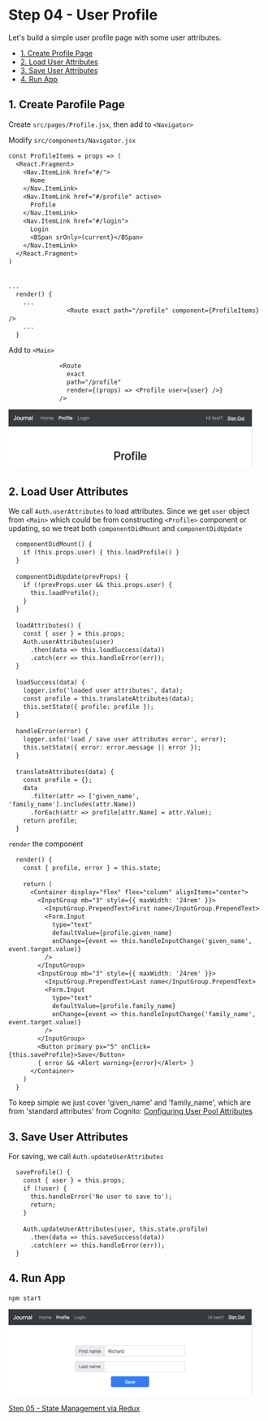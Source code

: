 # Step 04 - User Profile

Let's build a simple user profile page with some user attributes.

* [1. Create Profile Page](#1-create-profile-page)
* [2. Load User Attributes](#2-load-user-attributes)
* [3. Save User Attributes](#3-save-user-attributes)
* [4. Run App](#4-run-app)

## 1. Create Parofile Page

Create `src/pages/Profile.jsx`, then add to `<Navigator>`

Modify `src/components/Navigator.jsx`

```
const ProfileItems = props => (
  <React.Fragment>
    <Nav.ItemLink href="#/">
      Home
    </Nav.ItemLink>
    <Nav.ItemLink href="#/profile" active>
      Profile
    </Nav.ItemLink>
    <Nav.ItemLink href="#/login">
      Login
      <BSpan srOnly>(current}</BSpan>
    </Nav.ItemLink>
  </React.Fragment>
)


...
  render() {
    ...
                <Route exact path="/profile" component={ProfileItems} />
    ...
  }
```

Add to `<Main>`

```
              <Route
                exact
                path="/profile"
                render={(props) => <Profile user={user} />}
              />
```

<img src="profile.png" width="480px" />

## 2. Load User Attributes

We call `Auth.userAttributes` to load attributes. Since we get `user` object from `<Main>` which could be from constructing `<Profile>` component or updating, so we treat both `componentDidMount` and `componentDidUpdate`

```
  componentDidMount() {
    if (this.props.user) { this.loadProfile() }
  }

  componentDidUpdate(prevProps) {
    if (!prevProps.user && this.props.user) {
      this.loadProfile();
    }
  }

  loadAttributes() {
    const { user } = this.props;
    Auth.userAttributes(user)
      .then(data => this.loadSuccess(data))
      .catch(err => this.handleError(err));
  }

  loadSuccess(data) {
    logger.info('loaded user attributes', data);
    const profile = this.translateAttributes(data);
    this.setState({ profile: profile });
  }

  handleError(error) {
    logger.info('load / save user attributes error', error);
    this.setState({ error: error.message || error });
  }

  translateAttributes(data) {
    const profile = {};
    data
      .filter(attr => ['given_name', 'family_name'].includes(attr.Name))
      .forEach(attr => profile[attr.Name] = attr.Value);
    return profile;
  }
```

`render` the component
```
  render() {
    const { profile, error } = this.state;

    return (
      <Container display="flex" flex="column" alignItems="center">
        <InputGroup mb="3" style={{ maxWidth: '24rem' }}>
          <InputGroup.PrependText>First name</InputGroup.PrependText>
          <Form.Input
            type="text"
            defaultValue={profile.given_name}
            onChange={event => this.handleInputChange('given_name', event.target.value)}
          />
        </InputGroup>
        <InputGroup mb="3" style={{ maxWidth: '24rem' }}>
          <InputGroup.PrependText>Last name</InputGroup.PrependText>
          <Form.Input
            type="text"
            defaultValue={profile.family_name}
            onChange={event => this.handleInputChange('family_name', event.target.value)}
          />
        </InputGroup>
        <Button primary px="5" onClick={this.saveProfile}>Save</Button>
        { error && <Alert warning>{error}</Alert> }
      </Container>
    )
  }
```

To keep simple we just cover 'given_name' and 'family_name', which are from 'standard attributes' from Cognito:
[Configuring User Pool Attributes](https://docs.aws.amazon.com/cognito/latest/developerguide/user-pool-settings-attributes.html)

## 3. Save User Attributes

For saving, we call `Auth.updateUserAttributes`

```
  saveProfile() {
    const { user } = this.props;
    if (!user) {
      this.handleError('No user to save to');
      return;
    }

    Auth.updateUserAttributes(user, this.state.profile)
      .then(data => this.saveSuccess(data))
      .catch(err => this.handleError(err));
  }
```

## 4. Run App

```
npm start
```

<img src="profile-edit.png" width="480px" />

[Step 05 - State Management via Redux](../step-05)

